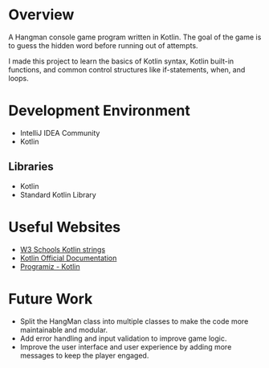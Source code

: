 # Overview

A Hangman console game program written in Kotlin. The goal of the game is to guess the hidden word before running out of attempts.

I made this project to learn the basics of Kotlin syntax, Kotlin built-in functions, and common control structures like if-statements, when, and loops.

# Development Environment

- IntelliJ IDEA Community
- Kotlin

## Libraries

- Kotlin
- Standard Kotlin Library

# Useful Websites

- [W3 Schools Kotlin strings](https://www.w3schools.com/KOTLIN/kotlin_strings.php)
- [Kotlin Official Documentation](https://kotlinlang.org/docs/basic-syntax.html#string-templates)
- [Programiz - Kotlin](https://www.programiz.com/kotlin-programming/while-loop)

# Future Work

- Split the HangMan class into multiple classes to make the code more maintainable and modular.
- Add error handling and input validation to improve game logic.
- Improve the user interface and user experience by adding more messages to keep the player engaged.
